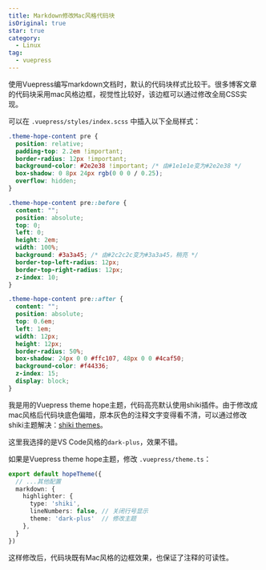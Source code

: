 ```yaml
---
title: Markdown修改Mac风格代码块  
isOriginal: true  
star: true  
category:  
  - Linux  
tag:  
  - vuepress  
---
```


使用Vuepress编写markdown文档时，默认的代码块样式比较干。很多博客文章的代码块采用mac风格边框，视觉性比较好，该边框可以通过修改全局CSS实现。

可以在 `.vuepress/styles/index.scss` 中插入以下全局样式：

```css
.theme-hope-content pre {
  position: relative;
  padding-top: 2.2em !important;
  border-radius: 12px !important;
  background-color: #2e2e38 !important; /* 由#1e1e1e变为#2e2e38 */
  box-shadow: 0 8px 24px rgb(0 0 0 / 0.25);
  overflow: hidden;
}

.theme-hope-content pre::before {
  content: "";
  position: absolute;
  top: 0;
  left: 0;
  height: 2em;
  width: 100%;
  background: #3a3a45; /* 由#2c2c2c变为#3a3a45，稍亮 */
  border-top-left-radius: 12px;
  border-top-right-radius: 12px;
  z-index: 10;
}

.theme-hope-content pre::after {
  content: "";
  position: absolute;
  top: 0.6em;
  left: 1em;
  width: 12px;
  height: 12px;
  border-radius: 50%;
  box-shadow: 24px 0 0 #ffc107, 48px 0 0 #4caf50;
  background-color: #f44336;
  z-index: 15;
  display: block;
}
```

我是用的Vuepress theme hope主题，代码高亮默认使用shiki插件。由于修改成mac风格后代码块底色偏暗，原本灰色的注释文字变得看不清，可以通过修改shiki主题解决：[shiki themes](https://shiki.style/themes)。

这里我选择的是VS Code风格的`dark-plus`，效果不错。

如果是Vuepress theme hope主题，修改 `.vuepress/theme.ts`：

```ts
export default hopeTheme({
  // ...其他配置
  markdown: {
    highlighter: {
      type: 'shiki',
      lineNumbers: false, // 关闭行号显示
      theme: 'dark-plus'  // 修改主题
    },
  }
})
```

这样修改后，代码块既有Mac风格的边框效果，也保证了注释的可读性。